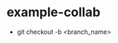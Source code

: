 # example-collab

<!-- This command allows you to create a new branch -->
- git checkout -b <branch_name>
